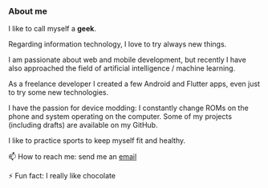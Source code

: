 ### About me

<!--
**sommoMicc/sommoMicc** is a ✨ _special_ ✨ repository because its `README.md` (this file) appears on your GitHub profile.

Here are some ideas to get you started:

- 🔭 I’m currently working on ...
- 🌱 I’m currently learning ...
- 👯 I’m looking to collaborate on ...
- 🤔 I’m looking for help with ...
- 💬 Ask me about ...
- 📫 How to reach me: ...
- 😄 Pronouns: ...
- ⚡ Fun fact: ...
-->

I like to call myself a __geek__. 

Regarding information technology, I love to try always new things. 

I am passionate about web and mobile development, but recently I have also approached the field of artificial intelligence / machine learning.

As a freelance developer I created a few Android and Flutter apps, even just to try some new technologies. 

I have the passion for device modding: I constantly change ROMs on the phone and system operating on the computer. Some of my projects (including drafts) are available on my GitHub.

I like to practice sports to keep myself fit and healthy.

📫 How to reach me: send me an [email](mailto:mikitg.michele@gmail.com)

⚡ Fun fact: I really like chocolate

